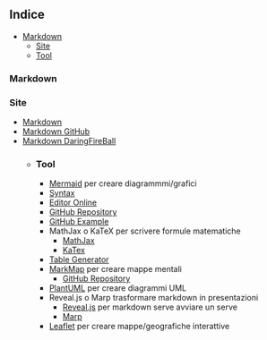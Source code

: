 ### 

## Indice
- [Markdown](#markdown)
  - [Site](#official-site)
  - [Tool](#tool)

### Markdown
### Site
- [Markdown](https://www.markdownguide.org/)
- [Markdown GitHub](https://docs.github.com/en/get-started/writing-on-github/getting-started-with-writing-and-formatting-on-github/quickstart-for-writing-on-github)
- [Markdown DaringFireBall](https://daringfireball.net/projects/markdown/)
  - ### Tool
    - [Mermaid](https://mermaid.js.org/) per creare diagrammmi/grafici
    - [Syntax](https://mermaid.js.org/intro/)
    - [Editor Online](https://mermaid.live/edit#pako:eNpVj0Fqw0AMRa8itGohvoAXhcZuswmk0KxqZyFs2TMkMxrkMSHYvnvHTVtaLYT0__sCTdhIy5hjd5FrY0gjHMvaQ6rnqjBqh-hoOEGWPc07juDE822G7cNOYDASgvX9453frhAU037FGKKx_rzcreIrf_A8Q1ntKUQJp7_O8SozvFT2zaTz_x2jnFKvVUd5R1lDCgXpN7J23KBjdWTb9MS0KjVGw45rzNPYkp5rrP2SOBqjvN98g3nUkTeoMvYG09nLkLYxtBS5tNQruV81kP8Q-dmXT9q4YXA1)
    - [GitHub Repository](https://github.com/mermaid-js/mermaid)
    - [GitHub Example](https://gist.github.com/ChristopherA/bffddfdf7b1502215e44cec9fb766dfd)
    - MathJax o KaTeX per scrivere formule matematiche
      - [MathJax](https://www.mathjax.org/)
      - [KaTex](https://katex.org/)
    - [Table Generator](https://tableconvert.com/markdown-generator)
    - [MarkMap](https://markmap.js.org/) per creare mappe mentali
      - [GitHub Repository](https://github.com/gera2ld/markmap)
    - [PlantUML](https://plantuml.com/) per creare diagrammi UML
    - Reveal.js o Marp trasformare markdown in presentazioni
      - [Reveal.js](https://revealjs.com/) per markdown serve avviare un serve
      - [Marp](https://marp.app/)
    - [Leaflet](https://leafletjs.com/) per creare mappe/geografiche interattive

